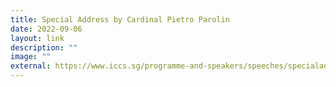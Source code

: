```yaml
---
title: Special Address by Cardinal Pietro Parolin
date: 2022-09-06
layout: link
description: ""
image: ""
external: https://www.iccs.sg/programme-and-speakers/speeches/specialaddress/
---
```

